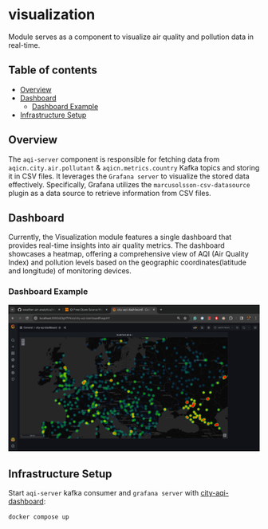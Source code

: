 # visualization

Module serves as a component to visualize air quality and pollution data in real-time.

## Table of contents
* [Overview](#overview)
* [Dashboard](#dashboard)
  * [Dashboard Example](#dashboard-example)
* [Infrastructure Setup](#infrastructure-setup)

## Overview
The `aqi-server` component is responsible for fetching data from `aqicn.city.air.pollutant` & `aqicn.metrics.country` Kafka topics and storing it in CSV files. It leverages the `Grafana server` to visualize the stored data effectively. Specifically, Grafana utilizes the `marcusolsson-csv-datasource` plugin as a data source to retrieve information from CSV files.

## Dashboard
Currently, the Visualization module features a single dashboard that provides real-time insights into air quality metrics. The dashboard showcases a heatmap, offering a comprehensive view of AQI (Air Quality Index) and pollution levels based on the geographic coordinates(latitude and longitude) of monitoring devices.

### Dashboard Example
![dashboard-example](/docs/city-aqi-dashboard-example.png)

## Infrastructure Setup
Start `aqi-server` kafka consumer and `grafana server` with [city-aqi-dashboard](/visualization/grafana/city-aqi-dashboard.json):

```bash
docker compose up
```